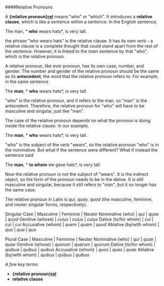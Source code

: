 ####Relative Pronouns

A **{relative pronoun}[rel]** means "who" or "which".  It introduces a **relative clause**, which is like a sentence within a sentence.  In the English sentence,

[rel]: urn:cite:hclat:topic.relpro

The man, * **who** wears hats*, is very tall.

the phrase "who wears hats" is the relative clause.  It has its own verb - a relative clause is a complete thought that could stand apart from the rest of the sentence.  However, it is linked to the main sentence by that "who", which is the relative pronoun.

A relative pronoun, like ever pronoun, has its own case, number, and gender.  The number and gender of the relative pronoun should be the same as its **antecedent**, the word that the relative pronoun refers to.  For example, in the same sentence

The **man**, * **who** wears hats*, is very tall.

"who" is the relative pronoun, and it refers to the man, so "man" is the antecedent.  Therefore, the relative pronoun for "who" will have to be masculine and singular, just like "man".

The case of the relative pronoun depends on what the pronoun is doing inside the relative clause.  In our example,

The **man**, * **who** wears hats*, is very tall.

"who" is the subject of the verb "wears", so the relative pronoun "who" is in the nominative.  But what if the sentence were different?  What if instead the sentence said

The **man**, * **to whom** we gave hats*, is very tall.

Now the relative pronoun is not the subject of "wears".  It is the indirect object, so the form of the pronoun needs to be in the dative.  It is still masculine and singular, because it still refers to "man", but it no longer has the same case.

The relative pronoun in Latin is *qui, quae, quod* (the masculine, feminine, and neuter singular forms, respectively).

Singular
Case | Masculine | Feminine | Neuter
Nominative (who) | *qui* | *quae* | *quod*
Genitive (whose) | *cuius* | *cuius* | *cuius*
Dative (to/for whom) | *cui* | *cui* | *cui*
Accusative (whom) | *quem* | *quam* | *quod*
Ablative (by/with whom) | *quo* | *qua* | *quo*

Plural
Case | Masculine | Feminine | Neuter
Nominative (who) | *qui* | *quae* | *quae*
Genitive (whose) | *quorum* | *quarum* | *quorum*
Dative (to/for whom) | *quibua* | *quibus* | *quibus*
Accusative (whom) | *quos* | *quas* | *quae*
Ablative (by/with whom) | *quibus* | *quibus* | *quibus*

*A few key terms*
- **{relative pronoun}[rel]**
- **relative clause**
